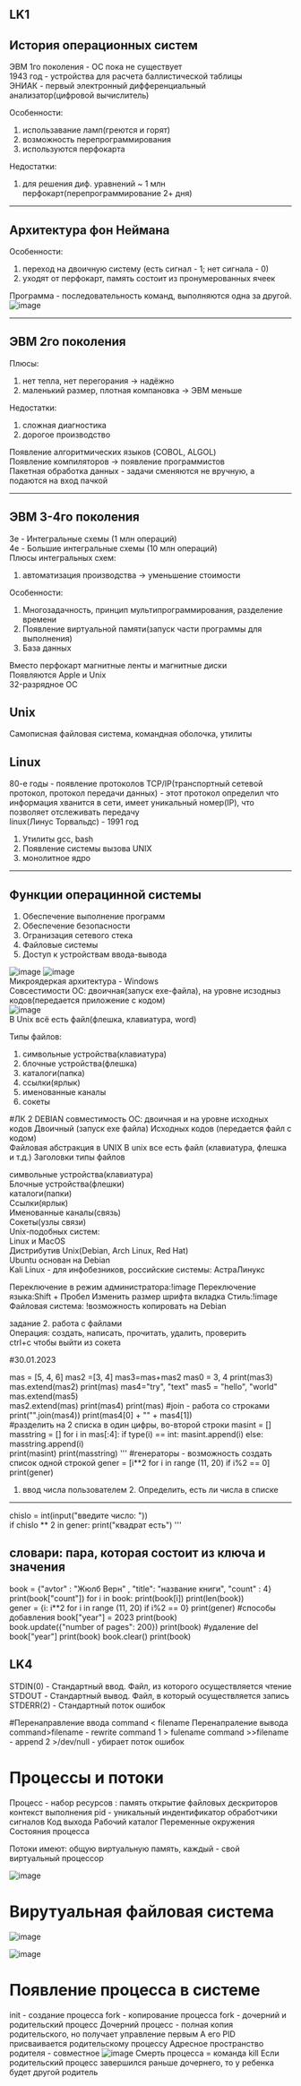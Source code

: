 LK1</br>
---
История операционных систем</br>
---
ЭВМ 1го поколения - ОС пока не существует</br>
1943 год - устройства для расчета баллистической таблицы</br>
ЭНИАК - первый электронный дифференциальный анализатор(цифровой вычислитель)</br>

Особенности:
1. использавание ламп(греются и горят)
2. возможность перепрограммирования
3. используются перфокарта

Недостатки:
1. для решения диф. уравнений ~ 1 млн перфокарт(перепрограммирование 2+ дня)

---
Архитектура фон Неймана
---
Особенности: 
1. переход на двоичную систему (есть сигнал - 1; нет сигнала - 0)
2. уходят от перфокарт, память состоит из пронумерованных ячеек

Программа - последовательность команд, выполняются одна за другой.</br>
![image](https://user-images.githubusercontent.com/97594290/213094682-90d537a3-b02c-47cd-950a-00b22ba40ca6.png)</br>

---
ЭВМ 2го поколения
---

Плюсы: 
1. нет тепла, нет перегорания -> надёжно
2. маленький размер, плотная компановка -> ЭВМ меньше

Недостатки:
1. сложная диагностика
2. дорогое производство

Появление алгоритмических языков (COBOL, ALGOL)</br>
Появление компиляторов -> появление программистов</br>
Пакетная обработка данных - задачи сменяются не вручную, а подаются на вход пачкой</br>

---
ЭВМ 3-4го поколения
---
3е - Интегральные схемы (1 млн операций)</br>
4е - Большие интегральные схемы (10 млн операций)</br>
Плюсы интегральных схем:
1. автоматизация производства -> уменьшение стоимости

Особенности:
1. Многозадачность, принцип мультипрограммирования, разделение времени
2. Появление виртуальной памяти(запуск части программы для выполнения)
3. База данных

Вместо перфокарт магнитные ленты и магнитные диски</br>
Появляются Apple и Unix</br>
32-разрядное ОС


Unix
---
Самописная файловая система, командная оболочка, утилиты

Linux
---
80-е годы - появление протоколов TCP/IP(транспортный сетевой протокол, протокол передачи данных) - этот протокол определил что информация хванится в сети, имеет уникальный номер(IP), что позволяет отслеживать передачу</br>
linux(Линус Торвальдс) - 1991 год</br>
1. Утилиты gcc, bash
2. Появление системы вызова UNIX
3. монолитное ядро

---
Функции операцинной системы
---
1. Обеспечение выполнение программ
2. Обеспечение безопасности
3. Огранизация сетевого стека
4. Файловые системы
5. Доступ к устройствам ввода-вывода

![image](https://user-images.githubusercontent.com/97594290/213100967-bf066bef-c063-4704-bfd2-8b313ffd5b6b.png)
![image](https://user-images.githubusercontent.com/97594290/213101273-91a34d51-f0b5-4173-b116-f254f8c0e2e1.png)</br>
Микроядеркая архитектура - Windows</br>
Совсестимости ОС: двоичная(запуск exe-файла), на уровне исзодныз кодов(передается приложение с кодом)</br>
![image](https://user-images.githubusercontent.com/97594290/213102130-1b30165a-6013-4fb0-ab81-b962c80b99f6.png)</br>
В Unix всё есть файл(флешка, клавиатура, word)

Типы файлов:
1. символьные устройства(клавиатура)
2. блочные устройства(флешка)
3. каталоги(папка)
4. ссылки(ярлык)
5. именованные каналы
6. сокеты



#ЛК 2 DEBIAN
совместимость ОС: двоичная и на уровне исходных кодов Двоичный (запуск exe файла) Исходных кодов (передается файл с кодом)</br>
Файловая абстракция в UNIX В unix все есть файл (клавиатура, флешка и т.д.) Заголовки типы файлов</br>

символьные устройства(клавиатура)</br>
Блочные устройства(флешки)</br>
каталоги(папки)</br>
Ссылки(ярлык)</br>
Именованные каналы(связь)</br>
Сокеты(узлы связи)</br>
Unix-подобных систем:</br>
Linux и MacOS</br>
Дистрибутив Unix(Debian, Arch Linux, Red Hat)</br>
Ubuntu основан на Debian</br>
Kali Linux - для инфобезников, российские системы: АстраЛинукс</br>

Переключение в режим администратора:!image
Переключение языка:Shift + Пробел
Изменить размер шрифта вкладка Стиль:!image
Файловая система:
!возможность копировать на Debian


задание 2.
работа с файлами</br>
Операция: создать, написать, прочитать, удалить, проверить</br>
ctrl+c чтобы выйти из сокета</br>

#30.01.2023 

mas = [5, 4, 6] mas2 =[3, 4] mas3=mas+mas2 mas0 = 3, 4 print(mas3) mas.extend(mas2) print(mas) mas4="try", "text" mas5 = "hello", "world" mas.extend(mas5)</br> mas2.extend(mas) print(mas4) print(mas) #join - работа со строками print("".join(mas4)) print(mas4[0] + "" + mas4[1])</br>
#разделить на 2 списка в один цифры, во-второй строки masint = [] masstring = [] for i in mas[:4]: if type(i) == int: masint.append(i) else: masstring.append(i)</br> print(masint) print(masstring) ''' #генераторы - возможность создать список одной строкой gener = [i**2 for i in range (11, 20) if i%2 == 0] print(gener)</br>

1. ввод числа пользователем 2. Определить, есть ли числа в списке
---
chislo = int(input("введите число: "))</br>
if chislo ** 2 in gener: print("квадрат есть") '''</br>

словари: пара, которая состоит из ключа и значения
---

book = {"avtor" : "Жюлб Верн" , "title": "название книги", "count" : 4} print(book["count"]) for i in book: print(book[i]) print(len(book))</br>
gener = {i: i**2 for i in range (11, 20) if i%2 == 0} print(gener) #способы добавления book["year"] = 2023 print(book)</br>
book.update({"number of pages": 200}) print(book) #удаление del book["year"] print(book) book.clear() print(book)</br>


LK4
---

STDIN(0) - Стандартный ввод. Файл, из которого осуществляется чтение 
STDOUT - Стандартный вывод. Файл, в который осуществляется запись 
STDERR(2) - Стандартный поток ошибок


#Перенаправление ввода 
command < filename
Перенапраление вывода 
command>filename - rewrite
command 1 > fulename 
command >>filename - append 
2 >/dev/null - убирает поток ошибок 

# Процессы и потоки 

Процесс - набор ресурсов :
память
открытие файловых дескриторов
контекст выполнения 
pid - уникальный индентификатор 
обработчики сигналов
Код выхода 
Рабочий каталог
Переменные окружения 
Состояния процесса

Потоки имеют: общую виртуальную память, каждый - свой виртуальный процессор

![image](https://user-images.githubusercontent.com/97594420/217463252-94eb6199-11c0-46b4-a12b-f4f13e93fb8b.png)


# Вирутуальная файловая система 

![image](https://user-images.githubusercontent.com/97594420/217465950-0173e940-99f3-4259-85b9-b01f8e2cda73.png)

![image](https://user-images.githubusercontent.com/97594420/217466129-82ca0b1a-0807-4263-8e58-3460cfa49373.png)


# Появление процесса в системе
init - создание процесса
fork - копирование процесса
fork - дочерний и родительский процесс
Дочерний процесс - полная копия родительского, но получает управление первым 
А его PID присваивается родительскому процессу
Адресное пространство родителя - совместное
![image](https://user-images.githubusercontent.com/97594420/217467549-49c14dfa-3b92-4cb9-a0d1-da4016c7e4ea.png)
Смерть процесса = команда kill
Если родительский процесс завершился раньше дочернего, то у ребенка будет другой родитель










